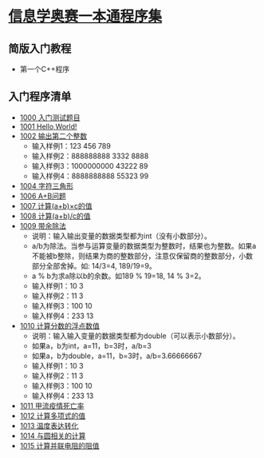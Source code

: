
# [信息学奥赛一本通程序集](http://ybt.ssoier.cn:8088/index.php)

## 简版入门教程
 - 第一个C++程序


## 入门程序清单

 - [1000	入门测试题目](https://github.com/csxlf/ybt_ssoier_cn/blob/main/1000)
 - [1001	Hello,World!](https://github.com/csxlf/ybt_ssoier_cn/blob/main/1001) 
 - [1002	输出第二个整数](https://github.com/csxlf/ybt_ssoier_cn/blob/main/1002)
	* 输入样例1：123 456 789
	* 输入样例2：888888888 3332 8888
	* 输入样例3：1000000000 43222 89
	* 输入样例4：8888888888 55323 99 
 - [1004	字符三角形](https://github.com/csxlf/ybt_ssoier_cn/blob/main/1004) 
 - [1006	A+B问题](https://github.com/csxlf/ybt_ssoier_cn/blob/main/1006)
 - [1007	计算(a+b)×c的值](https://github.com/csxlf/ybt_ssoier_cn/blob/main/1007) 
 - [1008	计算(a+b)/c的值](https://github.com/csxlf/ybt_ssoier_cn/blob/main/1008) 
 - [1009	带余除法](https://github.com/csxlf/ybt_ssoier_cn/blob/main/1009) 
	*   说明：输入输出变量的数据类型都为int（没有小数部分）。
	*   a/b为除法。当参与运算变量的数据类型为整数时，结果也为整数。如果a不能被b整除，则结果为商的整数部分，注意仅保留商的整数部分，小数部分全部舍掉。如: 14/3=4, 189/19=9。
	*   a % b为求a除以b的余数。如189 % 19=18, 14 % 3=2。
	*   输入样例1：10 3
	*   输入样例2：11 3
	*   输入样例3：100 10
	*   输入样例4：233 13
 - [1010	计算分数的浮点数值](https://github.com/csxlf/ybt_ssoier_cn/blob/main/1010)
	* 说明：输入输入变量的数据类型都为double（可以表示小数部分）。
	* 如果a，b为int，a=11，b=3时，a/b=3
	* 如果a，b为double，a=11，b=3时，a/b=3.66666667
	*   输入样例1：10 3
	*   输入样例2：11 3
	*   输入样例3：100 10
	*   输入样例4：233 13
 - [1011	甲流疫情死亡率](https://github.com/csxlf/ybt_ssoier_cn/blob/main/1011) 
 - [1012	计算多项式的值](https://github.com/csxlf/ybt_ssoier_cn/blob/main/1012) 
 - [1013	温度表达转化](https://github.com/csxlf/ybt_ssoier_cn/blob/main/1013) 
 - [1014	与圆相关的计算](https://github.com/csxlf/ybt_ssoier_cn/blob/main/1014) 
 - [1015	计算并联电阻的阻值](https://github.com/csxlf/ybt_ssoier_cn/blob/main/1015)
